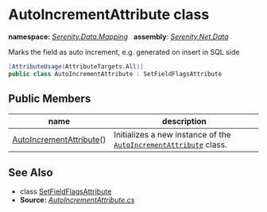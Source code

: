 # AutoIncrementAttribute class
**namespace:** *[Serenity.Data.Mapping](../README.md#serenity.data.mapping-namespace)*   **assembly**: *[Serenity.Net.Data](../README.md)*

Marks the field as auto increment, e.g. generated on insert in SQL side

```csharp
[AttributeUsage(AttributeTargets.All)]
public class AutoIncrementAttribute : SetFieldFlagsAttribute
```

## Public Members

| name | description |
| --- | --- |
| [AutoIncrementAttribute](AutoIncrementAttribute/AutoIncrementAttribute.md)() | Initializes a new instance of the [`AutoIncrementAttribute`](AutoIncrementAttribute.md) class. |

## See Also

* class [SetFieldFlagsAttribute](SetFieldFlagsAttribute.md)
* **Source:** *[AutoIncrementAttribute.cs](https://github.com/serenity-is/Serenity/blob/master/src/Serenity.Net.Data/Mapping/AutoIncrementAttribute.cs)*